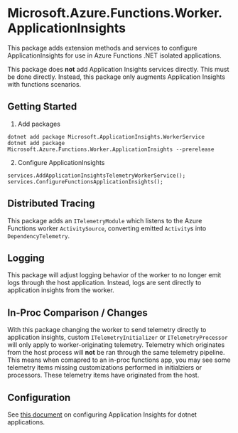 # Microsoft.Azure.Functions.Worker.ApplicationInsights

This package adds extension methods and services to configure ApplicationInsights for use in Azure Functions .NET isolated applications.

This package does **not** add Application Insights services directly. This must be done directly. Instead, this package only augments Application Insights with functions scenarios.

## Getting Started

1. Add packages

``` CSharp
dotnet add package Microsoft.ApplicationInsights.WorkerService
dotnet add package Microsoft.Azure.Functions.Worker.ApplicationInsights --prerelease
```

2. Configure ApplicationInsights

``` CSharp
services.AddApplicationInsightsTelemetryWorkerService();
services.ConfigureFunctionsApplicationInsights();
```

## Distributed Tracing

This package adds an `ITelemetryModule` which listens to the Azure Functions worker `ActivitySource`, converting emitted `Activity`s into `DependencyTelemetry`.

## Logging

This package will adjust logging behavior of the worker to no longer emit logs through the host application. Instead, logs are sent directly to application insights from the worker.

## In-Proc Comparison / Changes

With this package changing the worker to send telemetry directly to application insights, custom `ITelemetryInitializer` or `ITelemetryProcessor` will only apply to worker-originating telemetry. Telemetry which originates from the host process will **not** be ran through the same telemetry pipeline. This means when comapred to an in-proc functions app, you may see some telemetry items missing customizations performed in initialziers or processors. These telemetry items have originated from the host.

## Configuration

See [this document](https://learn.microsoft.com/en-us/azure/azure-monitor/app/worker-service) on configuring Application Insights for dotnet applications.
